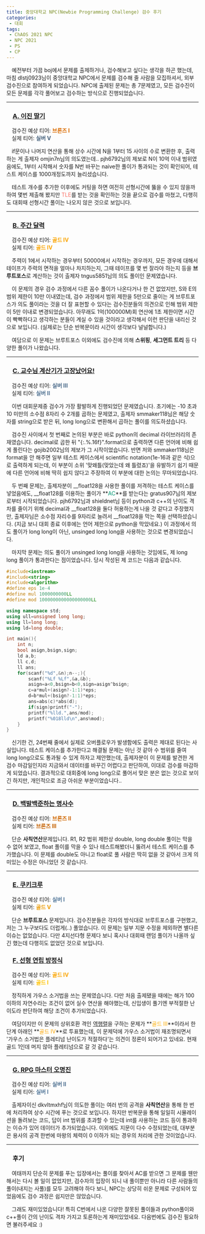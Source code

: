 ```yaml
---
title: 중앙대학교 NPC(Newbie Programming Challenge) 검수 후기
categories:
 - 대회
tags:
 - ChAOS 2021 NPC
 - NPC 2021
 - PS
 - CP
---
```


　예전부터 가끔 boj에서 문제를 출제하거나, 검수해보고 싶다는 생각을 하곤 했는데, 마침 dlstj0923님이 중앙대학교 NPC에서 문제를 검수해 줄 사람을 모집하셔서, 외부 검수진으로 참여하게 되었습니다. NPC에 출제된 문제는 총 7문제였고, 모든 검수진이 모든 문제를 각각 풀어보고 검수하는 방식으로 진행되었습니다.
<hr/>

### 　**[A. 이진 딸기](https://www.acmicpc.net/problem/22935)**

　검수진 예상 티어: **<font color='#db6c00'>브론즈 I</font>**  
　실제 티어: **<font color='#435f7a'>실버 V</font>**

　if문이나 나머지 연산을 통해 상수 시간에 N을 1부터 15 사이의 수로 변환한 후, 출력하는 게 출제자 omjin7n님의 의도였는데.. pjh6792님의 제보로 N이 10억 이내 범위였음에도, 1부터 시작해서 숫자를 N번 바꾸는 naive한 풀이가 통과되는 것이 확인되어, 테스트 케이스를 1000개정도까지 늘리셨습니다.

　테스트 개수를 추가한 이후에도 커팅을 하면 여전히 선형시간에 뚫을 수 있지 않을까 하여 몇번 제출해 봤지만 <font color='#fa7268'>TLE</font>를 받는 것을 확인하는 것을 끝으로 검수를 마쳤고, 다행히도 대회때 선형시간 풀이는 나오지 않은 것으로 보입니다.
<hr/>

### 　**[B. 주간 달력](https://www.acmicpc.net/problem/22936)**

　검수진 예상 티어: **<font color='#fba400'>골드 IV</font>**  
　실제 티어: **<font color='#fba400'>골드 IV</font>**

　주력이 1에서 시작하는 경우부터 50000에서 시작하는 경우까지, 모든 경우에 대해서 테이프가 주력의 면적을 얼마나 차지하는지, 그때 테이프를 몇 번 잘라야 하는지 등을 **브루트포스**로 계산하는 것이 출제자 tngus5851님의 의도 풀이인 문제였습니다.

　이 문제의 경우 검수 과정에서 다른 꼼수 풀이가 나온다거나 한 건 없었지만, S와 E의 범위 제한이 10만 이내였는데, 검수 과정에서 범위 제한을 5만으로 줄이는 게 브루트포스가 의도 풀이라는 것을 더 잘 표현할 수 있다는 검수진분들의 의견으로 인해 범위 제한이 5만 이내로 변경되었습니다. 아무래도 1억(100000M)회 연산에 1초 제한이면 시간이 빡빡하다고 생각하는 분들이 계실 수 있을 것이라고 생각해서 이런 판단을 내리신 것으로 보입니다. (실제로는 단순 반복문이라 시간이 생각보다 널널합니다.)

　여담으로 이 문제는 브루트포스 이외에도 검수진에 의해 **스위핑**, **세그먼트 트리** 등 다양한 풀이가 나왔습니다.
<hr/>

### 　**[C. 교수님 계산기가 고장났어요!](https://www.acmicpc.net/problem/22937)**

　검수진 예상 티어: **<font color='#4b6b8a'>실버 III</font>**  
　실제 티어: **<font color='#507292'>실버 II</font>**

　이번 대회문제중 검수가 가장 활발하게 진행되었던 문제였습니다. 초기에는 -10 초과 10 미만의 소수점 8자리 수 2개를 곱하는 문제였고, 출제자 smmaker118님은 해당 숫자를 string으로 받은 뒤, long long으로 변환해서 곱하는 풀이를 의도하셨습니다.

　검수진 사이에서 첫 번째로 논의된 부분은 바로 python의 decimal 라이브러리의 존재였습니다. decimal로 곱한 뒤 "\{:.%.16f\}".format으로 출력하면 다른 언어에 비해 쉽게 풀린다는 gojib2002님의 제보가 그 시작이었습니다. 반면 저와 smmaker118님은 format을 안 해주면 일부 테스트 케이스에서 scientific notation(1e-16과 같은 식)으로 출력하게 되는데, 이 부분이 소위 '맞왜틀(맞았는데 왜 틀렸죠)'을 유발하기 쉽기 때문에 다른 언어에 비해 딱히 쉽지 않다고 주장하여 이 부분에 대한 논의는 무마되었습니다.

　두 번째 문제는, 출제자분이 __float128을 사용한 풀이를 저격하는 테스트 케이스를 넣었음에도, __float128를 이용하는 풀이가 **<font color='#009874'>AC</font>**를 받는다는 gratus907님의 제보로부터 시작되었습니다. pjh6792님과 shieldnet님 등이 python과 c++의 난이도 격차를 줄이기 위해 decimal과 __float128을 둘다 허용하는게 나을 것 같다고 주장했지만, 출제자님은 소수점 자리수를 9자리로 늘려서 __float128을 막는 쪽을 선택하셨습니다. (지금 보니 대회 종료 이후에는 언어 제한으로 python을 막았네요.) 이 과정에서 의도 풀이가 long long이 아닌, unsinged long long을 사용하는 것으로 변경되었습니다.

　마지막 문제는 의도 풀이가 unsinged long long을 사용하는 것임에도, 제 long long 풀이가 통과한다는 점이었습니다. 당시 작성된 제 코드는 다음과 같습니다.

```c++
#include<iostream>
#include<string>
#include<algorithm>
#define eps 1e-4
#define mul 1000000000LL
#define mod 1000000000000000000LL

using namespace std;
using ull=unsigned long long;
using ll=long long;
using ld=long double;

int main(){
	int n;
	bool asign,bsign,sign;
	ld a,b;
	ll c,d;
	ll ans;
	for(scanf("%d",&n);n--;){
		scanf("%Lf %Lf",&a,&b);
		asign=a<0,bsign=b<0,sign=asign^bsign;
		c=a*mul+(asign?-1:1)*eps;
		d=b*mul+(bsign?-1:1)*eps;
		ans=abs(c)*abs(d);
		if(sign)printf("-");
		printf("%lld.",ans/mod);
		printf("%018lld\n",ans%mod);
	}
}

```

　신기한 건, 24번째 줄에서 실제로 오버플로우가 발생함에도 출력은 제대로 된다는 사실입니다. 테스트 케이스를 추가한다고 해결될 문제는 아닌 것 같아 수 범위를 줄여 long long으로도 통과될 수 있게 하자고 제안했는데, 출제자분이 이 문제를 발견한 게 검수 마감일인지라 지금와서 데이터를 바꾸긴 어렵다고 판단하여, 이대로 검수를 마감하게 되었습니다. 결과적으로 대회중에 long long으로 풀어서 맞은 분은 없는 것으로 보이긴 하지만, 개인적으로 조금 아쉬운 부분이었습니다..
<hr/>

### 　**[D. 백발백준하는 명사수](https://www.acmicpc.net/problem/22938)**

　검수진 예상 티어: **<font color='#cf6700'>브론즈 II</font>**  
　실제 티어: **<font color='#c46100'>브론즈 III</font>**

　단순 **사칙연산**문제입니다. R1, R2 범위 제한상 double, long double 풀이는 막을 수 없어 보였고, float 풀이를 막을 수 있나 테스트해봤더니 뚫려서 테스트 케이스를 추가했습니다. 이 문제를 double도 아니고 float로 풀 사람은 딱히 없을 것 같아서 크게 의미있는 수정은 아니었던 것 같습니다.
<hr/>

### 　**[E. 쿠키크루](https://www.acmicpc.net/problem/22939)**

　검수진 예상 티어: **<font color='#54789a'>실버 I</font>**  
　실제 티어: **<font color='#ec9a00'>골드 V</font>**

　단순 **브루트포스** 문제입니다. 검수진분들은 각자의 방식대로 브루트포스를 구현했고, 저는 그 누구보다도 더럽게(..) 풀었습니다. 이 문제는 일부 지문 수정을 제외하면 별다른 이슈는 없었습니다. 다만 4지선다형 문제다 보니 혹시나 대회때 랜덤 풀이가 나올까 싶긴 했는데 다행히도 없었던 것으로 보입니다.

### 　**[F. 선형 연립 방정식](https://www.acmicpc.net/problem/22940)**

　검수진 예상 티어: **<font color='#fba400'>골드 IV</font>**  
　실제 티어: **<font color='#ffc300'>골드 I</font>**

　정직하게 가우스 소거법을 쓰는 문제였습니다. 다만 처음 출제됐을 때에는 해가 100 이하의 자연수라는 조건이 없어 실수 연산을 해야했는데, 신입생이 풀기엔 부적절한 난이도라 판단하여 해당 조건이 추가되었습니다.

　여담이지만 이 문제의 상위호환 격인 [역행렬](https://www.acmicpc.net/problem/9254)을 구하는 문제가 **<font color='#ffae00'>골드 III</font>**이라서 한단계 아래인 **<font color='#fba400'>골드 IV</font>**로 투표했는데, 이 문제덕에 가우스 소거법이 재조명되면서 '가우스 소거법은 플레티넘 난이도가 적절하다'는 의견이 정론이 되어가고 있네요. 현재 골드 1인데 머지 않아 플레티넘으로 갈 것 같습니다.
<hr/>

### 　**[G. RPG 마스터 오명진](https://www.acmicpc.net/problem/22941)**

　검수진 예상 티어: **<font color='#507292'>실버 II</font>**  
　실제 티어: **<font color='#54789a'>실버 I</font>**

　출제자이신 dkvltmxhf님이 의도한 풀이는 여러 번의 공격을 **사칙연산**을 통해 한 번에 처리하여 상수 시간에 푸는 것으로 보입니다. 하지만 반복문을 통해 일일히 시뮬레이션을 돌려보는 코드, 답이 int 범위를 초과할 수 있는데 int를 사용하는 코드 등이 통과하는 이슈가 있어 데이터가 추가되었습니다. 이외에도 지문이 다수 수정되었는데, 대부분은 용사의 공격 한번에 마왕의 체력이 0 이하가 되는 경우의 처리에 관한 것이었습니다.
<hr/>

### 　**후기**

　여태까지 단순히 문제를 푸는 입장에서는 풀이를 찾아서 AC를 받으면 그 문제를 웬만해서는 다시 볼 일이 없었지만, 검수자의 입장이 되니 내 풀이뿐만 아니라 다른 사람들의 풀이(내지는 사풀)를 모두 고려해야 하다 보니, NPC는 상당히 쉬운 문제로 구성되어 있었음에도 검수 과정은 쉽지만은 않았습니다.

　그래도 재미있었습니다! 특히 C번에서 나온 다양한 잘못된 풀이들과 python풀이와 c++풀이 간의 난이도 격차 가지고 토론하는게 재미있었네요. 다음번에도 검수진 필요하면 불러주세요 :)